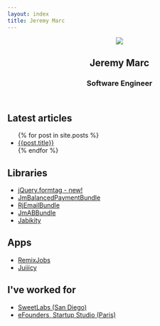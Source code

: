 ```yaml
---
layout: index
title: Jeremy Marc
---
```


<header class="header">
  <section>
  <img src="https://pbs.twimg.com/profile_images/2434069277/2vo98iy0usjsx7vncbri.jpeg">
  <h1>Jeremy Marc</h1>
  <h3>Software Engineer</h3>

  <div class="media">
  <a href="https://twitter.com/jeremymarc" class="icon-twitter" title="My Twitter"></a>
  <a href="https://github.com/jeremymarc" class="icon-github" title="My GitHub"></a>
  <a href="mailto:jeremy.marc@me.com" class="icon-comments" title="Say hello"></a>
  </div>
  </section>
</header>

<article class="article">
  <div class="lhc">
  <section>
  <h2>Latest articles</h2>
  <ul>{% for post in site.posts %} <li><a href="{{post.url}}">{{post.title}}</a></li>{% endfor %}</ul>
  </section>
</div>

<div class="rhc">
  <section>
    <h2>Libraries</h2>
    <ul>
      <li><a href="http://jeremymarc.github.io/jquery.formtag.js/" title="Transform a form into mutliples button tag elements">jQuery.formtag - <span>new!</span></a></li>
      <li><a href="https://github.com/jeremymarc/JmBalancedPaymentBundle" title="integrate BalancedPayment library to accept credit cards and debit bank accounts for your business.">JmBalancedPaymentBundle</a></li>
      <li><a href="https://github.com/Remixjobs/RjEmailBundle" title="Easily manage and send dynamic emails in multiple languages using Twig and Sonata.">RjEmailBundle</a></li>
      <li><a href="https://github.com/jeremymarc/JmABBundle" title="Allow you to manage HTML Templates stored in your database. Templates are written with Twig, use I18N, and can be set with two versions for AB Testing.">JmABBundle</a></li>
      <li><a href="https://github.com/jeremymarc/jabikity" title="AS3 XMPP Library">Jabikity</a></li>
    </ul>
  </section>

  <section>
    <h2>Apps</h2>
    <ul>
      <li><a href="http://remixjobs.com" title="RemixJobs, French IT Jobboard">RemixJobs</a></li>
      <li><a href="http://juiiicy.com" title="A new way to find freelance projects from the best designers">Juiiicy</a></li>
    </ul>
  </section>

  <section>
    <h2>I've worked for</h2>
    <ul>
      <li><a href="http://sweetlabs.com/">SweetLabs (San Diego)</a></li>
      <li><a href="http://efounders.co/">eFounders, Startup Studio (Paris)</a></li>
    </ul>
  </section>
</div>
</article>
